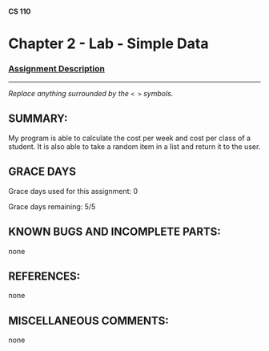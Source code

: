 #### CS 110
# Chapter 2 - Lab - Simple Data

### [Assignment Description](https://docs.google.com/document/d/1FEJtyCAl-Vev8L4LBngNbdDVhudky6W-SqmpRh4ngTI/edit?usp=sharing)

***

_Replace anything surrounded by the `< >` symbols._

## SUMMARY:
 My program is able to calculate the cost per week and cost per class of a student. It is also able to take a random item in a list and return it to the user.

## GRACE DAYS
Grace days used for this assignment: 0

Grace days remaining: 5/5

## KNOWN BUGS AND INCOMPLETE PARTS:
 none

## REFERENCES:
none

## MISCELLANEOUS COMMENTS:
none
